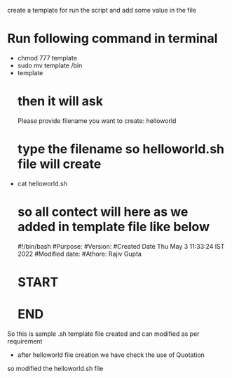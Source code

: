 create a template for run the script and add some value in the file


# Run following command in terminal

- chmod 777 template
- sudo mv template /bin
- template   
   # then it will ask 
   Please provide filename you want to create:  helloworld    
   # type the filename so helloworld.sh file will create
- cat helloworld.sh
  # so all contect will here  as we added in template file like below
  #!/bin/bash
  #Purpose:
  #Version:
  #Created Date   Thu May 3 11:33:24  IST 2022
  #Modified date:
  #Athore: Rajiv Gupta
  # START #
  # END #

 So this is sample .sh template file created and can modified as per requirement


- after helloworld file creation we have check the use of Quotation

so modified the helloworld.sh file

